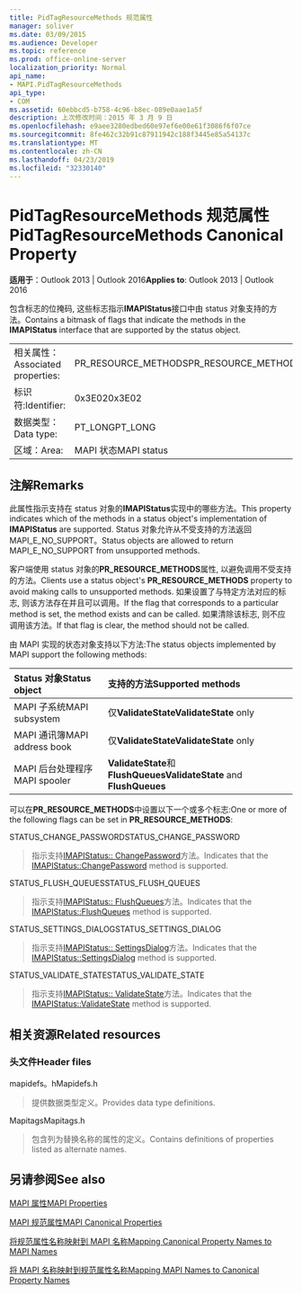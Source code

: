 ```yaml
---
title: PidTagResourceMethods 规范属性
manager: soliver
ms.date: 03/09/2015
ms.audience: Developer
ms.topic: reference
ms.prod: office-online-server
localization_priority: Normal
api_name:
- MAPI.PidTagResourceMethods
api_type:
- COM
ms.assetid: 60ebbcd5-b758-4c96-b8ec-089e0aae1a5f
description: 上次修改时间：2015 年 3 月 9 日
ms.openlocfilehash: e9aee3280edbed60e97ef6e00e61f3086f6f07ce
ms.sourcegitcommit: 8fe462c32b91c87911942c188f3445e85a54137c
ms.translationtype: MT
ms.contentlocale: zh-CN
ms.lasthandoff: 04/23/2019
ms.locfileid: "32330140"
---
```

# <a name="pidtagresourcemethods-canonical-property"></a><span data-ttu-id="f6dd9-103">PidTagResourceMethods 规范属性</span><span class="sxs-lookup"><span data-stu-id="f6dd9-103">PidTagResourceMethods Canonical Property</span></span>

  
  
<span data-ttu-id="f6dd9-104">**适用于**：Outlook 2013 | Outlook 2016</span><span class="sxs-lookup"><span data-stu-id="f6dd9-104">**Applies to**: Outlook 2013 | Outlook 2016</span></span> 
  
<span data-ttu-id="f6dd9-105">包含标志的位掩码, 这些标志指示**IMAPIStatus**接口中由 status 对象支持的方法。</span><span class="sxs-lookup"><span data-stu-id="f6dd9-105">Contains a bitmask of flags that indicate the methods in the **IMAPIStatus** interface that are supported by the status object.</span></span> 
  
|||
|:-----|:-----|
|<span data-ttu-id="f6dd9-106">相关属性：</span><span class="sxs-lookup"><span data-stu-id="f6dd9-106">Associated properties:</span></span>  <br/> |<span data-ttu-id="f6dd9-107">PR_RESOURCE_METHODS</span><span class="sxs-lookup"><span data-stu-id="f6dd9-107">PR_RESOURCE_METHODS</span></span>  <br/> |
|<span data-ttu-id="f6dd9-108">标识符:</span><span class="sxs-lookup"><span data-stu-id="f6dd9-108">Identifier:</span></span>  <br/> |<span data-ttu-id="f6dd9-109">0x3E02</span><span class="sxs-lookup"><span data-stu-id="f6dd9-109">0x3E02</span></span>  <br/> |
|<span data-ttu-id="f6dd9-110">数据类型：</span><span class="sxs-lookup"><span data-stu-id="f6dd9-110">Data type:</span></span>  <br/> |<span data-ttu-id="f6dd9-111">PT_LONG</span><span class="sxs-lookup"><span data-stu-id="f6dd9-111">PT_LONG</span></span>  <br/> |
|<span data-ttu-id="f6dd9-112">区域：</span><span class="sxs-lookup"><span data-stu-id="f6dd9-112">Area:</span></span>  <br/> |<span data-ttu-id="f6dd9-113">MAPI 状态</span><span class="sxs-lookup"><span data-stu-id="f6dd9-113">MAPI status</span></span>  <br/> |
   
## <a name="remarks"></a><span data-ttu-id="f6dd9-114">注解</span><span class="sxs-lookup"><span data-stu-id="f6dd9-114">Remarks</span></span>

<span data-ttu-id="f6dd9-115">此属性指示支持在 status 对象的**IMAPIStatus**实现中的哪些方法。</span><span class="sxs-lookup"><span data-stu-id="f6dd9-115">This property indicates which of the methods in a status object's implementation of **IMAPIStatus** are supported.</span></span> <span data-ttu-id="f6dd9-116">Status 对象允许从不受支持的方法返回 MAPI_E_NO_SUPPORT。</span><span class="sxs-lookup"><span data-stu-id="f6dd9-116">Status objects are allowed to return MAPI_E_NO_SUPPORT from unsupported methods.</span></span> 
  
<span data-ttu-id="f6dd9-117">客户端使用 status 对象的**PR_RESOURCE_METHODS**属性, 以避免调用不受支持的方法。</span><span class="sxs-lookup"><span data-stu-id="f6dd9-117">Clients use a status object's **PR_RESOURCE_METHODS** property to avoid making calls to unsupported methods.</span></span> <span data-ttu-id="f6dd9-118">如果设置了与特定方法对应的标志, 则该方法存在并且可以调用。</span><span class="sxs-lookup"><span data-stu-id="f6dd9-118">If the flag that corresponds to a particular method is set, the method exists and can be called.</span></span> <span data-ttu-id="f6dd9-119">如果清除该标志, 则不应调用该方法。</span><span class="sxs-lookup"><span data-stu-id="f6dd9-119">If that flag is clear, the method should not be called.</span></span> 
  
<span data-ttu-id="f6dd9-120">由 MAPI 实现的状态对象支持以下方法:</span><span class="sxs-lookup"><span data-stu-id="f6dd9-120">The status objects implemented by MAPI support the following methods:</span></span>
  
|<span data-ttu-id="f6dd9-121">**Status 对象**</span><span class="sxs-lookup"><span data-stu-id="f6dd9-121">**Status object**</span></span>|<span data-ttu-id="f6dd9-122">**支持的方法**</span><span class="sxs-lookup"><span data-stu-id="f6dd9-122">**Supported methods**</span></span>|
|:-----|:-----|
|<span data-ttu-id="f6dd9-123">MAPI 子系统</span><span class="sxs-lookup"><span data-stu-id="f6dd9-123">MAPI subsystem</span></span>  <br/> |<span data-ttu-id="f6dd9-124">仅**ValidateState**</span><span class="sxs-lookup"><span data-stu-id="f6dd9-124">**ValidateState** only</span></span>  <br/> |
|<span data-ttu-id="f6dd9-125">MAPI 通讯簿</span><span class="sxs-lookup"><span data-stu-id="f6dd9-125">MAPI address book</span></span>  <br/> |<span data-ttu-id="f6dd9-126">仅**ValidateState**</span><span class="sxs-lookup"><span data-stu-id="f6dd9-126">**ValidateState** only</span></span>  <br/> |
|<span data-ttu-id="f6dd9-127">MAPI 后台处理程序</span><span class="sxs-lookup"><span data-stu-id="f6dd9-127">MAPI spooler</span></span>  <br/> |<span data-ttu-id="f6dd9-128">**ValidateState**和**FlushQueues**</span><span class="sxs-lookup"><span data-stu-id="f6dd9-128">**ValidateState** and **FlushQueues**</span></span> <br/> |
   
<span data-ttu-id="f6dd9-129">可以在**PR_RESOURCE_METHODS**中设置以下一个或多个标志:</span><span class="sxs-lookup"><span data-stu-id="f6dd9-129">One or more of the following flags can be set in **PR_RESOURCE_METHODS**:</span></span>
  
<span data-ttu-id="f6dd9-130">STATUS_CHANGE_PASSWORD</span><span class="sxs-lookup"><span data-stu-id="f6dd9-130">STATUS_CHANGE_PASSWORD</span></span> 
  
> <span data-ttu-id="f6dd9-131">指示支持[IMAPIStatus:: ChangePassword](imapistatus-changepassword.md)方法。</span><span class="sxs-lookup"><span data-stu-id="f6dd9-131">Indicates that the [IMAPIStatus::ChangePassword](imapistatus-changepassword.md) method is supported.</span></span> 
    
<span data-ttu-id="f6dd9-132">STATUS_FLUSH_QUEUES</span><span class="sxs-lookup"><span data-stu-id="f6dd9-132">STATUS_FLUSH_QUEUES</span></span> 
  
> <span data-ttu-id="f6dd9-133">指示支持[IMAPIStatus:: FlushQueues](imapistatus-flushqueues.md)方法。</span><span class="sxs-lookup"><span data-stu-id="f6dd9-133">Indicates that the [IMAPIStatus::FlushQueues](imapistatus-flushqueues.md) method is supported.</span></span> 
    
<span data-ttu-id="f6dd9-134">STATUS_SETTINGS_DIALOG</span><span class="sxs-lookup"><span data-stu-id="f6dd9-134">STATUS_SETTINGS_DIALOG</span></span> 
  
> <span data-ttu-id="f6dd9-135">指示支持[IMAPIStatus:: SettingsDialog](imapistatus-settingsdialog.md)方法。</span><span class="sxs-lookup"><span data-stu-id="f6dd9-135">Indicates that the [IMAPIStatus::SettingsDialog](imapistatus-settingsdialog.md) method is supported.</span></span> 
    
<span data-ttu-id="f6dd9-136">STATUS_VALIDATE_STATE</span><span class="sxs-lookup"><span data-stu-id="f6dd9-136">STATUS_VALIDATE_STATE</span></span> 
  
> <span data-ttu-id="f6dd9-137">指示支持[IMAPIStatus:: ValidateState](imapistatus-validatestate.md)方法。</span><span class="sxs-lookup"><span data-stu-id="f6dd9-137">Indicates that the [IMAPIStatus::ValidateState](imapistatus-validatestate.md) method is supported.</span></span> 
    
## <a name="related-resources"></a><span data-ttu-id="f6dd9-138">相关资源</span><span class="sxs-lookup"><span data-stu-id="f6dd9-138">Related resources</span></span>

### <a name="header-files"></a><span data-ttu-id="f6dd9-139">头文件</span><span class="sxs-lookup"><span data-stu-id="f6dd9-139">Header files</span></span>

<span data-ttu-id="f6dd9-140">mapidefs。h</span><span class="sxs-lookup"><span data-stu-id="f6dd9-140">Mapidefs.h</span></span>
  
> <span data-ttu-id="f6dd9-141">提供数据类型定义。</span><span class="sxs-lookup"><span data-stu-id="f6dd9-141">Provides data type definitions.</span></span>
    
<span data-ttu-id="f6dd9-142">Mapitags</span><span class="sxs-lookup"><span data-stu-id="f6dd9-142">Mapitags.h</span></span>
  
> <span data-ttu-id="f6dd9-143">包含列为替换名称的属性的定义。</span><span class="sxs-lookup"><span data-stu-id="f6dd9-143">Contains definitions of properties listed as alternate names.</span></span>
    
## <a name="see-also"></a><span data-ttu-id="f6dd9-144">另请参阅</span><span class="sxs-lookup"><span data-stu-id="f6dd9-144">See also</span></span>



[<span data-ttu-id="f6dd9-145">MAPI 属性</span><span class="sxs-lookup"><span data-stu-id="f6dd9-145">MAPI Properties</span></span>](mapi-properties.md)
  
[<span data-ttu-id="f6dd9-146">MAPI 规范属性</span><span class="sxs-lookup"><span data-stu-id="f6dd9-146">MAPI Canonical Properties</span></span>](mapi-canonical-properties.md)
  
[<span data-ttu-id="f6dd9-147">将规范属性名称映射到 MAPI 名称</span><span class="sxs-lookup"><span data-stu-id="f6dd9-147">Mapping Canonical Property Names to MAPI Names</span></span>](mapping-canonical-property-names-to-mapi-names.md)
  
[<span data-ttu-id="f6dd9-148">将 MAPI 名称映射到规范属性名称</span><span class="sxs-lookup"><span data-stu-id="f6dd9-148">Mapping MAPI Names to Canonical Property Names</span></span>](mapping-mapi-names-to-canonical-property-names.md)

